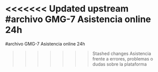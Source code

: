 <<<<<<< Updated upstream
#archivo GMG-7 Asistencia online 24h
=======
#archivo GMG-7 Asistencia online 24h
>>>>>>> Stashed changes
Asistencia frente a errores, problemas o dudas sobre la plataforma